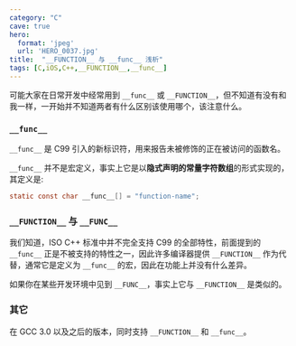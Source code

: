 ```yaml
---
category: "C"
cave: true
hero:
  format: 'jpeg'
  url: 'HERO_0037.jpg'
title:  "__FUNCTION__ 与 __func__ 浅析"
tags: [C,iOS,C++,__FUNCTION__,__func__]
---
```

可能大家在日常开发中经常用到 `__func__` 或 `__FUNCTION__`，但不知道有没有和我一样，一开始并不知道两者有什么区别该使用哪个，该注意什么。

### `__func__`

`__func__` 是 C99 引入的新标识符，用来报告未被修饰的正在被访问的函数名。

`__func__` 并不是宏定义，事实上它是以**隐式声明的常量字符数组**的形式实现的，其定义是:

```c
static const char __func__[] = "function-name";
```


### `__FUNCTION__` 与 `__FUNC__`

我们知道，ISO C++ 标准中并不完全支持 C99 的全部特性，前面提到的 `__func__` 正是不被支持的特性之一，因此许多编译器提供 `__FUNCTION__` 作为代替，通常它是定义为 `__func__` 的宏，因此在功能上并没有什么差异。

如果你在某些开发环境中见到 `__FUNC__`，事实上它与 `__FUNCTION__` 是类似的。

### 其它

在 GCC 3.0 以及之后的版本，同时支持 `__FUNCTION__` 和 `__func__`。




